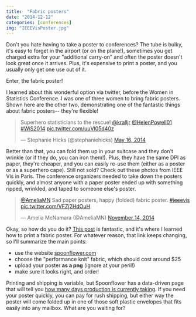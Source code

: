 ```yaml
---
title:  "Fabric posters" 
date: "2014-12-12"
categories: [conferences]
img: "IEEEVisPoster.jpg"
---
```


Don't you hate having to take a poster to conferences? The tube is bulky, it's easy to forget in the airport (or on the plane!), sometimes you get charged extra for your "additional carry-on" and often the poster doesn't look great once it arrives. Plus, it's expensive to print a poster, and you usually only get one use out of it. 

Enter, the fabric poster!


I learned about this wonderful option via twitter, before the Women in Statistics Conference. I was one of three women to bring fabric posters. Shown here are the other two, demonstrating one of the fantastic things about fabric posters-- they're flexible!

<blockquote class="twitter-tweet" lang="en"><p>Superhero statisticians to the rescue! <a href="https://twitter.com/kralljr">@kralljr</a> <a href="https://twitter.com/HelenPowell01">@HelenPowell01</a> <a href="https://twitter.com/hashtag/WiS2014?src=hash">#WiS2014</a> <a href="http://t.co/uuVl05d40z">pic.twitter.com/uuVl05d40z</a></p>&mdash; Stephanie Hicks (@stephaniehicks) <a href="https://twitter.com/stephaniehicks/status/467447722703060994">May 16, 2014</a></blockquote>
<script async src="//platform.twitter.com/widgets.js" charset="utf-8"></script>

Better than that, you can fold them up in your suitcase and they don't wrinkle (or if they do, you can iron them!). Plus, they have the same DPI as paper, they're cheaper, and you can easily re-use them (either as a poster or as a superhero cape). Still not sold? Check out these photos from IEEE Vis in Paris. The conference organizers needed to take down the posters quickly, and almost anyone with a paper poster ended up with something ripped, wrinkled, and taped to someone else's poster.

<blockquote class="twitter-tweet" lang="en"><p><a href="https://twitter.com/AmeliaMN">@AmeliaMN</a> Sad paper posters, happy (folded) fabric poster. <a href="https://twitter.com/hashtag/ieeevis?src=hash">#ieeevis</a> <a href="http://t.co/VFZj2HdOuH">pic.twitter.com/VFZj2HdOuH</a></p>&mdash; Amelia McNamara (@AmeliaMN) <a href="https://twitter.com/AmeliaMN/status/533186832344055809">November 14, 2014</a></blockquote>
<script async src="//platform.twitter.com/widgets.js" charset="utf-8"></script>

Okay, so how do you do it? [This post](http://ascb.org/how-to-print-a-fabric-poster/) is fantastic, and it's where I learned how to print a fabric poster. For whatever reason, that link keeps changing, so I'll summarize the main points:

* use the website [spoonflower.com](http://www.spoonflower.com)
* choose the "performance knit" fabric, which should cost around $25
* upload your poster **as a png** (ignore at your peril!)
* make sure it looks right, and order!

Printing and shipping is variable, but Spoonflower has a data-driven page that will tell you [how many days production is currently taking](http://help.spoonflower.com/customer/portal/articles/1173283-how-long-will-it-take-to-get-my-order-). If you need your poster quickly, you can pay for rush shipping, but either way the poster will come folded up in one of those soft plastic envelopes that fits easily into any mailbox. What are you waiting for?
